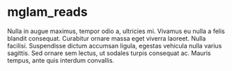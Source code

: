 # mglam_reads
Nulla in augue maximus, tempor odio a, ultricies mi. Vivamus eu nulla a felis blandit consequat. Curabitur ornare massa eget viverra laoreet. Nulla facilisi. Suspendisse dictum accumsan ligula, egestas vehicula nulla varius sagittis. Sed ornare sem lectus, ut sodales turpis consequat ac. Mauris tempus, ante quis interdum convallis.
